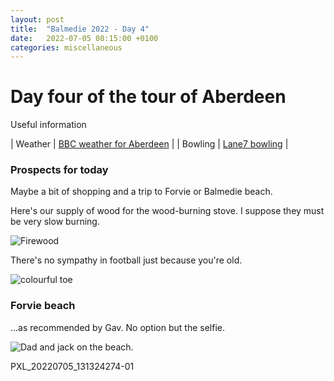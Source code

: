 ```yaml
---
layout: post
title:  "Balmedie 2022 - Day 4"
date:   2022-07-05 08:15:00 +0100
categories: miscellaneous
---
```

# Day four of the tour of Aberdeen

Useful information

| Weather | [BBC weather for Aberdeen](https://www.bbc.co.uk/weather/2657832) |
| Bowling | [Lane7 bowling](https://lane7.co.uk/aberdeen/) |


### Prospects for today
Maybe a bit of shopping and a trip to Forvie or Balmedie beach.   

Here's our supply of wood for the wood-burning stove. I suppose they must be very slow burning.  

![Firewood](/assets/PXL_20220705_061947259-02.jpg)

There's no sympathy in football just because you're old.  

![colourful toe](/assets/PXL_20220705_152541406-01.jpg)

### Forvie beach
...as recommended by Gav.
No option but the selfie.  

![Dad and jack on the beach.](/assets/PXL_20220705_152541406-01.jpg)

PXL_20220705_131324274-01
